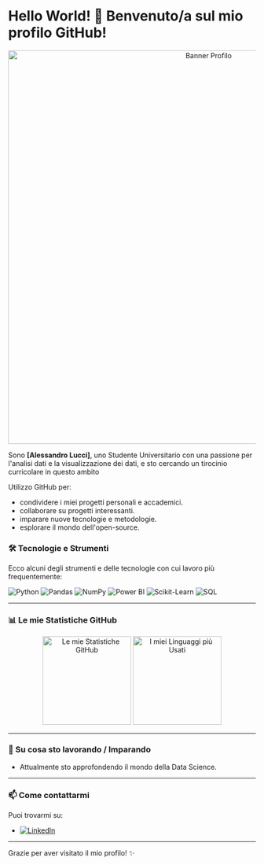 # Hello World! 👋 Benvenuto/a sul mio profilo GitHub!

<p align="center">
  <img src="[LINK_A_UN_BANNER_O_IMMAGINE_OPZIONALE]" alt="Banner Profilo" width="800"/>
</p>

Sono **[Alessandro Lucci]**, uno Studente Universitario con una passione per l'analisi dati e la visualizzazione dei dati, e sto cercando un tirocinio curricolare in questo ambito

Utilizzo GitHub per:
*    condividere i miei progetti personali e accademici.
*    collaborare su progetti interessanti.
*    imparare nuove tecnologie e metodologie.
*    esplorare il mondo dell'open-source.




### 🛠️ Tecnologie e Strumenti

Ecco alcuni degli strumenti e delle tecnologie con cui lavoro più frequentemente:

<p align="left">
  <img src="https://img.shields.io/badge/Python-3776AB?style=for-the-badge&logo=python&logoColor=white" alt="Python"/>
  <img src="https://img.shields.io/badge/Pandas-150458?style=for-the-badge&logo=pandas&logoColor=white" alt="Pandas"/>
  <img src="https://img.shields.io/badge/NumPy-013243?style=for-the-badge&logo=numpy&logoColor=white" alt="NumPy"/>
  <img src="https://img.shields.io/badge/Power%20BI-F2C811?style=for-the-badge&logo=powerbi&logoColor=black" alt="Power BI"/>
  <img src="https://img.shields.io/badge/scikit--learn-F7931E?style=for-the-badge&logo=scikit-learn&logoColor=white" alt="Scikit-Learn"/>
  <img src="https://img.shields.io/badge/SQL-4479A1?style=for-the-badge&logo=sql&logoColor=white" alt="SQL"/>
</p>

---

### 📊 Le mie Statistiche GitHub

<p align="center">
  <img height="180em" src="https://github-readme-stats.vercel.app/api?username=AlessandroLucci&show_icons=true&theme=tokyonight&hide_border=true&count_private=true&include_all_commits=true" alt="Le mie Statistiche GitHub"/>
  <img height="180em" src="https://github-readme-stats.vercel.app/api/top-langs/?username=AlessandroLucci&layout=compact&langs_count=8&theme=tokyonight&hide_border=true" alt="I miei Linguaggi più Usati"/>
</p>

---

### 🌱 Su cosa sto lavorando / Imparando

*   Attualmente sto approfondendo il mondo della Data Science.
---

### 📫 Come contattarmi

Puoi trovarmi su:

*   [![LinkedIn](https://img.shields.io/badge/LinkedIn-0A66C2?style=for-the-badge&logo=linkedin&logoColor=white)](www.linkedin.com/in/luccialessandro)

---

Grazie per aver visitato il mio profilo! ✨
<!--
**AlessandroLucci/AlessandroLucci** is a ✨ _special_ ✨ repository because its `README.md` (this file) appears on your GitHub profile.

Here are some ideas to get you started:

- 🔭 I’m currently working on ...
- 🌱 I’m currently learning ...
- 👯 I’m looking to collaborate on ...
- 🤔 I’m looking for help with ...
- 💬 Ask me about ...
- 📫 How to reach me: ...
- 😄 Pronouns: ...
- ⚡ Fun fact: ...
-->
